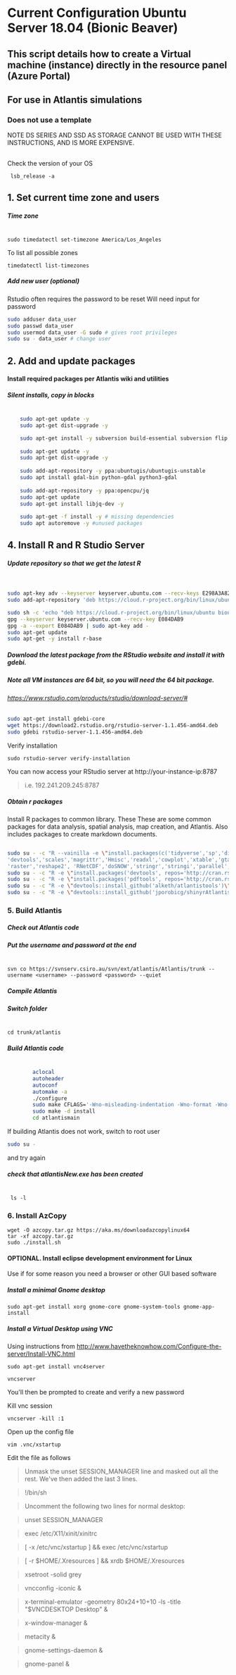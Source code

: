 # Current Configuration Ubuntu Server 18.04 (Bionic Beaver)
## This script details how to create a Virtual machine (instance) directly in the resource panel (Azure Portal)
## For use in Atlantis simulations
### Does not use a template
 NOTE DS SERIES AND SSD AS STORAGE CANNOT BE USED WITH THESE INSTRUCTIONS, AND IS MORE EXPENSIVE. 
##
Check the version of your OS

     lsb_release -a

## 1. Set current time zone and users
##### Time zone
#
    sudo timedatectl set-timezone America/Los_Angeles

To list all possible zones
    
    timedatectl list-timezones


##### Add new user (optional)
Rstudio often requires the password to be reset
Will need input for password
``` sh
sudo adduser data_user
sudo passwd data_user 
sudo usermod data_user -G sudo # gives root privileges
sudo su - data_user # change user
```

## 2. Add and update packages
#### Install required packages per Atlantis wiki and utilities
##### Silent installs, copy in blocks
#
```sh
    sudo apt-get update -y
    sudo apt-get dist-upgrade -y

    sudo apt-get install -y subversion build-essential subversion flip autoconf libnetcdf-dev libxml2-dev libproj-dev lsscsi cdo nco libudunits2-dev curl gdebi-core libssl-dev openssl libapparmor1 libv8-dev libgeos-dev libgdal-dev libproj-dev proj-bin proj-data rpm ntp ntpdate gdal-bin libproj12 libproj-dev libgdal-dev libgeo-proj4-perl libgeos++-dev python2.7 python-pip python-dev libpoppler-cpp-dev htop libprotobuf-dev protobuf-compiler librsvg2-dev libx11-dev mesa-common-dev libglu1-mesa-dev texlive-latex-extra libcairo2 libcairo2-dev netcdf-bin
    
    sudo apt-get update -y
    sudo apt-get dist-upgrade -y
    
    sudo add-apt-repository -y ppa:ubuntugis/ubuntugis-unstable
    sudo apt install gdal-bin python-gdal python3-gdal
    
    sudo add-apt-repository -y ppa:opencpu/jq
    sudo apt-get update
    sudo apt-get install libjq-dev -y
    
    sudo apt-get -f install -y # missing dependencies
    sudo apt autoremove -y #unused packages
```        

## 4. Install R and R Studio Server

##### Update repository so that we get the latest R
#
```sh

sudo apt-key adv --keyserver keyserver.ubuntu.com --recv-keys E298A3A825C0D65DFD57CBB651716619E084DAB9
sudo add-apt-repository 'deb https://cloud.r-project.org/bin/linux/ubuntu bionic-cran35/'

sudo sh -c 'echo "deb https://cloud.r-project.org/bin/linux/ubuntu bionic-cran35/" >> /etc/apt/sources.list'
gpg --keyserver keyserver.ubuntu.com --recv-key E084DAB9
gpg -a --export E084DAB9 | sudo apt-key add -
sudo apt-get update
sudo apt-get -y install r-base

```
##### Download the latest package from the RStudio website and install it with gdebi.
##### Note all VM instances are 64 bit, so you will need the 64 bit package.
###### https://www.rstudio.com/products/rstudio/download-server/# 

```sh
sudo apt-get install gdebi-core
wget https://download2.rstudio.org/rstudio-server-1.1.456-amd64.deb
sudo gdebi rstudio-server-1.1.456-amd64.deb

```
Verify installation
    
    sudo rstudio-server verify-installation

You can now access your RStudio server at http://your-instance-ip:8787

> i.e. 192.241.209.245:8787

##### Obtain r packages
Install R packages to common library. These 
These are some common packages for data analysis, spatial analysis, map creation, and Atlantis. Also includes packages to create markdown documents.
```sh

sudo su - -c "R --vainilla -e \"install.packages(c('tidyverse','sp','dismo', 'data.table', 'XML','jsonlite','httr','rvest', 'knitr','rgdal','proj4','ggthemes','ggmap','RColorBrewer','RNetCDF','readr', 'classInt','rgeos','maps','maptools','knitcitations','plotrix','gridExtra',
'devtools','scales','magrittr','Hmisc','readxl','cowplot','xtable','gtable',
'raster','reshape2', 'RNetCDF','doSNOW','stringr','stringi','parallel','future'), repos = 'http://cran.rstudio.com/')\""
sudo su - -c "R -e \"install.packages('devtools', repos='http://cran.rstudio.com/')\""
sudo su - -c "R -e \"install.packages('pdftools', repos='http://cran.rstudio.com/')\""
sudo su - -c "R -e \"devtools::install_github('alketh/atlantistools')\""
sudo su - -c "R -e \"devtools::install_github('jporobicg/shinyrAtlantis')\""

```

### 5. Build Atlantis

##### Check out Atlantis code
##### Put the username and password at the end
#
    svn co https://svnserv.csiro.au/svn/ext/atlantis/Atlantis/trunk --username <username> --password <password> --quiet

##### Compile Atlantis
##### Switch folder 
#
    cd trunk/atlantis
##### Build Atlantis code
#

```sh 
        aclocal
        autoheader
        autoconf
        automake -a
        ./configure
        sudo make CFLAGS='-Wno-misleading-indentation -Wno-format -Wno-implicit-fallthrough'
        sudo make -d install
        cd atlantismain
```


If building Atlantis does not work, switch to root user
```sh
sudo su -
```
and try again

##### check that atlantisNew.exe has been created
#
     ls -l
     
     
### 6. Install AzCopy

    wget -O azcopy.tar.gz https://aka.ms/downloadazcopylinux64
    tar -xf azcopy.tar.gz
    sudo ./install.sh
    
   
#### OPTIONAL. Install eclipse development environment for Linux

Use if for some reason you need a browser or other GUI based software 

##### Install a minimal Gnome desktop

    sudo apt-get install xorg gnome-core gnome-system-tools gnome-app-install

##### Install a Virtual Desktop using VNC
Using instructions from http://www.havetheknowhow.com/Configure-the-server/Install-VNC.html

    sudo apt-get install vnc4server

    vncserver

You'll then be prompted to create and verify a new password

Kill vnc session

    vncserver -kill :1

Open up the config file

    vim .vnc/xstartup

Edit the file as follows

> Unmask the unset SESSION_MANAGER line and masked out all the rest. We've then added the last 3 lines.

> !/bin/sh

> Uncomment the following two lines for normal desktop:

> unset SESSION_MANAGER

> exec /etc/X11/xinit/xinitrc

> [ -x /etc/vnc/xstartup ] && exec /etc/vnc/xstartup

> [ -r $HOME/.Xresources ] && xrdb $HOME/.Xresources

> xsetroot -solid grey

> vncconfig -iconic &

> x-terminal-emulator -geometry 80x24+10+10 -ls -title "$VNCDESKTOP Desktop" &

> x-window-manager &

> metacity &

> gnome-settings-daemon &

> gnome-panel &

